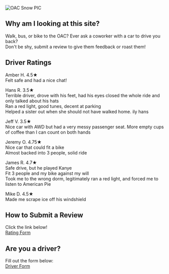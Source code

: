 ![OAC Snow PIC](https://user-images.githubusercontent.com/98415276/151035930-c703d36c-b35d-41be-9d88-7185fb62c49b.png)

## Why am I looking at this site?
Walk, bus, or bike to the OAC? Ever ask a coworker with a car to drive you back?  
Don't be shy, submit a review to give them feedback or roast them!

## Driver Ratings 

Amber H. 4.5★  
Felt safe and had a nice chat!

Hans R. 3.5★  
Terrible driver, drove with his feet, had his eyes closed the whole ride and only talked about his hats  
Ran a red light, good tunes, decent at parking  
Helped a sister out when she should not have walked home. ily hans  

Jeff V.  3.5★  
Nice car with AWD but had a very messy passenger seat. More empty cups of coffee than I can count on both hands   

Jeremy O.  4.75★  
Nice car that could fit a bike  
Almost backed into 3 people, solid ride  

James R.  4.7★  
Safe drive, but he played Kanye  
Fit 3 people and my bike against my will  
Took me to the wrong dorm, legitimately ran a red light, and forced me to listen to American Pie  

Mike D.  4.5★  
Made me scrape ice off his windshield  




## How to Submit a Review 
Click the link below!  
<a href=" https://forms.gle/CbV54sRvDHQCc3zFA "> Rating Form </a>

## Are you a driver?
Fill out the form below:  
<a href=" https://forms.gle/osUtTuGwvAQiQJKA6 "> Driver Form </a>
